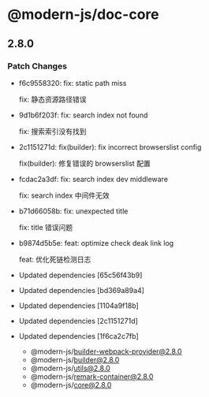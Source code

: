 # @modern-js/doc-core

## 2.8.0

### Patch Changes

- f6c9558320: fix: static path miss

  fix: 静态资源路径错误

- 9d1b6f203f: fix: search index not found

  fix: 搜索索引没有找到

- 2c1151271d: fix(builder): fix incorrect browserslist config

  fix(builder): 修复错误的 browserslist 配置

- fcdac2a3df: fix: search index dev middleware

  fix: search index 中间件无效

- b71d66058b: fix: unexpected title

  fix: title 错误问题

- b9874d5b5e: feat: optimize check deak link log

  feat: 优化死链检测日志

- Updated dependencies [65c56f43b9]
- Updated dependencies [bd369a89a4]
- Updated dependencies [1104a9f18b]
- Updated dependencies [2c1151271d]
- Updated dependencies [1f6ca2c7fb]
  - @modern-js/builder-webpack-provider@2.8.0
  - @modern-js/builder@2.8.0
  - @modern-js/utils@2.8.0
  - @modern-js/remark-container@2.8.0
  - @modern-js/core@2.8.0
